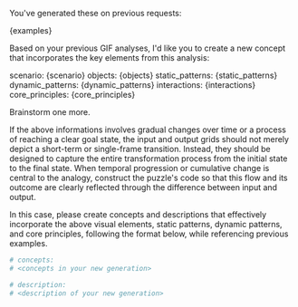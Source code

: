 You've generated these on previous requests:

{examples}

Based on your previous GIF analyses, I'd like you to create a new concept that incorporates the key elements from this analysis:

scenario: {scenario}
objects: {objects}
static_patterns: {static_patterns}
dynamic_patterns: {dynamic_patterns}
interactions: {interactions}
core_principles: {core_principles}

Brainstorm one more.

If the above informations involves gradual changes over time or a process of reaching a clear goal state, the input and output grids should not merely depict a short-term or single-frame transition. Instead, they should be designed to capture the entire transformation process from the initial state to the final state. When temporal progression or cumulative change is central to the analogy, construct the puzzle's code so that this flow and its outcome are clearly reflected through the difference between input and output.

In this case, please create concepts and descriptions that effectively incorporate the above visual elements, static patterns, dynamic patterns, and core principles, following the format below, while referencing previous examples.
```python
# concepts:
# <concepts in your new generation>

# description:
# <description of your new generation>
```
